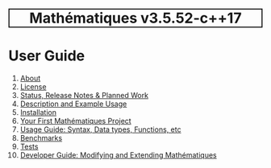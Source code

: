 <h1 style='border: 2px solid; text-align: center'>Mathématiques v3.5.52-c++17</h1>

# User Guide

1. [About](about/README.md)<br>
2. [License](license/README.md)<br>
3. [Status, Release Notes & Planned Work](status-release/README.md)<br>
4. [Description and Example Usage](description-examples/README.md)<br>
5. [Installation](installation/README.md)<br>
6. [Your First Mathématiques Project](first-project/README.md)<br>
7. [Usage Guide: Syntax, Data types, Functions, etc](usage-guide/README.md)<br>
8. [Benchmarks](benchmarks/README.md)<br>
9. [Tests](test/README.md)<br>
10. [Developer Guide: Modifying and Extending Mathématiques](developer-guide/README.md)<br>
